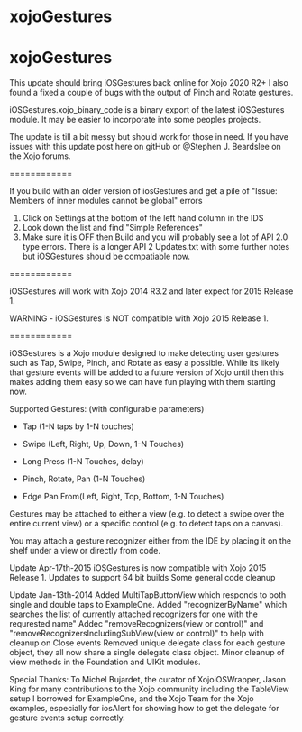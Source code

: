 xojoGestures 
============

xojoGestures
============

This update should bring iOSGestures back online for Xojo 2020 R2+
I also found a fixed a couple of bugs with the output of Pinch and Rotate gestures.

iOSGestures.xojo_binary_code is a binary export of the latest iOSGestures module.
It may be easier to incorporate into some peoples projects.

The update is till a bit messy but should work for those in need.
If you have issues with this update post here on gitHub or @Stephen J. Beardslee on the Xojo forums. 

============

If you build with an older version of iosGestures and get a pile of "Issue: Members of inner modules cannot be global" errors
1) Click on Settings at the bottom of the left hand column in the IDS
2) Look down the list and find "Simple References"
3) Make sure it is OFF then Build and you will probably see a lot of API 2.0 type errors.
There is a longer API 2 Updates.txt with some further notes but iOSGestures should be compatiable now.

============

iOSGestures will work with Xojo 2014 R3.2 and later expect for 2015 Release 1.

WARNING - iOSGestures is NOT compatible with Xojo 2015 Release 1.

============

iOSGestures is a Xojo module designed to make detecting user gestures such as
Tap, Swipe,  Pinch, and Rotate as easy a possible.   While its likely that gesture
events will be added to a future version of Xojo until then this makes adding them
easy so we can have fun playing with them starting now.

Supported Gestures:  (with configurable parameters)

* Tap (1-N taps by 1-N touches)

* Swipe (Left, Right, Up, Down, 1-N Touches)

* Long Press (1-N Touches, delay)

* Pinch, Rotate, Pan (1-N Touches)

* Edge Pan From(Left, Right, Top, Bottom, 1-N Touches)

Gestures may be attached to either a view (e.g. to detect a swipe over the entire
current view) or a specific control (e.g. to detect taps on a canvas).

You may attach a gesture recognizer either from the IDE by placing it on the shelf under
a view or directly from code.  

Update Apr-17th-2015
    iOSGestures is now compatible with Xojo 2015 Release 1.
    Updates to support 64 bit builds
    Some general code cleanup

Update Jan-13th-2014
    Added MultiTapButtonView which responds to both single and double taps to ExampleOne.
    Added "recognizerByName" which searches the list of currently attached recognizers for one with the requrested name"
    Addec "removeRecognizers(view or control)" and "removeRecognizersIncludingSubView(view or control)" to help with cleanup on Close events
    Removed unique delegate class for each gesture object, they all now share a single delegate class object.
    Minor cleanup of view methods in the Foundation and UIKit modules.

Special Thanks: To Michel Bujardet, the curator of XojoiOSWrapper, Jason King for many contributions to the Xojo community including the TableView setup I borrowed for ExampleOne, and the Xojo Team for the Xojo examples, especially for iosAlert for showing how to get the delegate for gesture events setup correctly.
